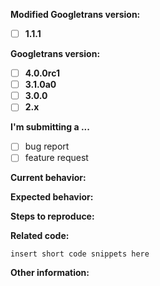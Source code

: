<!-- Before submitting an issue, please consult our docs (https://py-googletrans.readthedocs.io/en/latest/) -->

<!-- Please make sure you are posting an issue pertaining to Googletrans. -->

<!-- Please try not to submit support requests of personal needs. We want to keep the library in a simple way. -->

<!-- ISSUES MISSING IMPORTANT INFORMATION MAY BE CLOSED WITHOUT INVESTIGATION. -->

**Modified Googletrans version:**

- [ ] **1.1.1**

**Googletrans version:**

- [ ] **4.0.0rc1**
- [ ] **3.1.0a0**
- [ ] **3.0.0**
- [ ] **2.x**

**I'm submitting a ...**
<!--  (check one with "x") -->

- [ ] bug report
- [ ] feature request

<!-- Please try not to submit support requests of personal needs. We want to keep the library in a simple way. -->

**Current behavior:**
<!-- Describe how the bug manifests. -->

**Expected behavior:**
<!-- Describe what the behavior would be without the bug. -->

**Steps to reproduce:**
<!--  Please explain the steps required to duplicate the issue, especially if you are able to provide a sample application. -->

**Related code:**

<!-- If you are able to illustrate the bug or feature request with an example, please provide a sample application via one of the following means:

-->

```
insert short code snippets here
```

**Other information:**
<!-- List any other information that is relevant to your issue. Stack traces, related issues, suggestions on how to fix, Stack Overflow links, forum links, etc. -->

